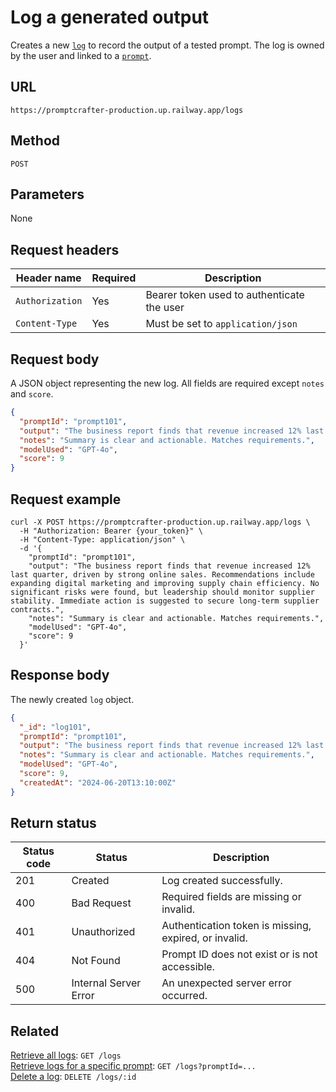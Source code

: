 # Log a generated output

Creates a new [`log`](../resources/log.md) to record the output of a tested prompt. The log is owned by the user and linked to a [`prompt`](../resources/prompt.md).

## URL

```text
https://promptcrafter-production.up.railway.app/logs
```

## Method

`POST`

## Parameters

None

## Request headers

| Header name     | Required | Description                                |
|-----------------|----------|--------------------------------------------|
| `Authorization` | Yes      | Bearer token used to authenticate the user |
| `Content-Type`  | Yes      | Must be set to `application/json`          |

## Request body

A JSON object representing the new log. All fields are required except `notes` and `score`.

```json
{
  "promptId": "prompt101",
  "output": "The business report finds that revenue increased 12% last quarter, driven by strong online sales. Recommendations include expanding digital marketing and improving supply chain efficiency. No significant risks were found, but leadership should monitor supplier stability. Immediate action is suggested to secure long-term supplier contracts.",
  "notes": "Summary is clear and actionable. Matches requirements.",
  "modelUsed": "GPT-4o",
  "score": 9
}
```

## Request example

```shell
curl -X POST https://promptcrafter-production.up.railway.app/logs \
  -H "Authorization: Bearer {your_token}" \
  -H "Content-Type: application/json" \
  -d '{
    "promptId": "prompt101",
    "output": "The business report finds that revenue increased 12% last quarter, driven by strong online sales. Recommendations include expanding digital marketing and improving supply chain efficiency. No significant risks were found, but leadership should monitor supplier stability. Immediate action is suggested to secure long-term supplier contracts.",
    "notes": "Summary is clear and actionable. Matches requirements.",
    "modelUsed": "GPT-4o",
    "score": 9
  }'
```

## Response body

The newly created `log` object.

```json
{
  "_id": "log101",
  "promptId": "prompt101",
  "output": "The business report finds that revenue increased 12% last quarter, driven by strong online sales. Recommendations include expanding digital marketing and improving supply chain efficiency. No significant risks were found, but leadership should monitor supplier stability. Immediate action is suggested to secure long-term supplier contracts.",
  "notes": "Summary is clear and actionable. Matches requirements.",
  "modelUsed": "GPT-4o",
  "score": 9,
  "createdAt": "2024-06-20T13:10:00Z"
}
```

## Return status

| Status code | Status                 | Description                                           |
|-------------|------------------------|-------------------------------------------------------|
| 201         | Created                | Log created successfully.                             |
| 400         | Bad Request            | Required fields are missing or invalid.               |
| 401         | Unauthorized           | Authentication token is missing, expired, or invalid. |
| 404         | Not Found              | Prompt ID does not exist or is not accessible.        |
| 500         | Internal Server Error  | An unexpected server error occurred.                  |

## Related

[Retrieve all logs](get-logs.md): `GET /logs`  
[Retrieve logs for a specific prompt](get-logs-by-prompt.md): `GET /logs?promptId=...`  
[Delete a log](delete-logs-id.md): `DELETE /logs/:id`
